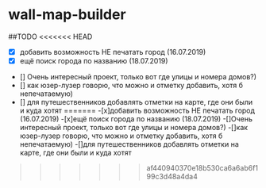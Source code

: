 # wall-map-builder
##TODO
<<<<<<< HEAD
- [x] добавить возможность НЕ печатать город (16.07.2019)
- [x] ещё поиск города по названию (18.07.2019)
- [] Очень интересный проект, только вот где улицы и номера домов?)
- [] как юзер-лузер говорю, что можно и отметку добавить, хотя б непечатаемую)
- [] для путешественников добавлять отметки на карте, где они были и куда хотят
=======
-[x]добавить возможность НЕ печатать город (16.07.2019)
-[x]ещё поиск города по названию (18.07.2019)
-[]Очень интересный проект, только вот где улицы и номера домов?)
-[]как юзер-лузер говорю, что можно и отметку добавить, хотя б непечатаемую)
-[]для путешественников добавлять отметки на карте, где они были и куда хотят
>>>>>>> af440940370e18b530ca6a6ab6f199c3d48a4da4
